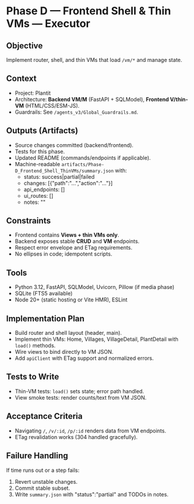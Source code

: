# Phase D — Frontend Shell & Thin VMs — Executor

## Objective
Implement router, shell, and thin VMs that load `/vm/*` and manage state.

## Context
- Project: Plantit
- Architecture: **Backend VM/M** (FastAPI + SQLModel), **Frontend V/thin-VM** (HTML/CSS/ESM-JS).
- Guardrails: See `/agents_v3/Global_Guardrails.md`.

## Outputs (Artifacts)
- Source changes committed (backend/frontend).
- Tests for this phase.
- Updated README (commands/endpoints if applicable).
- Machine-readable `artifacts/Phase-D_Frontend_Shell_ThinVMs/summary.json` with:
  - status: success|partial|failed
  - changes: [{"path":"...","action":"..."}]
  - api_endpoints: []
  - ui_routes: []
  - notes: ""

## Constraints
- Frontend contains **Views + thin VMs only**.
- Backend exposes stable **CRUD** and **VM** endpoints.
- Respect error envelope and ETag requirements.
- No ellipses in code; idempotent scripts.

## Tools
- Python 3.12, FastAPI, SQLModel, Uvicorn, Pillow (if media phase)
- SQLite (FTS5 available)
- Node 20+ (static hosting or Vite HMR), ESLint

## Implementation Plan
- Build router and shell layout (header, main).
- Implement thin VMs: Home, Villages, VillageDetail, PlantDetail with `load()` methods.
- Wire views to bind directly to VM JSON.
- Add `apiClient` with ETag support and normalized errors.

## Tests to Write
- Thin-VM tests: `load()` sets state; error path handled.
- View smoke tests: render counts/text from VM JSON.

## Acceptance Criteria
- Navigating `/`, `/v/:id`, `/p/:id` renders data from VM endpoints.
- ETag revalidation works (304 handled gracefully).

## Failure Handling
If time runs out or a step fails:
1) Revert unstable changes.
2) Commit stable subset.
3) Write `summary.json` with "status":"partial" and TODOs in notes.
